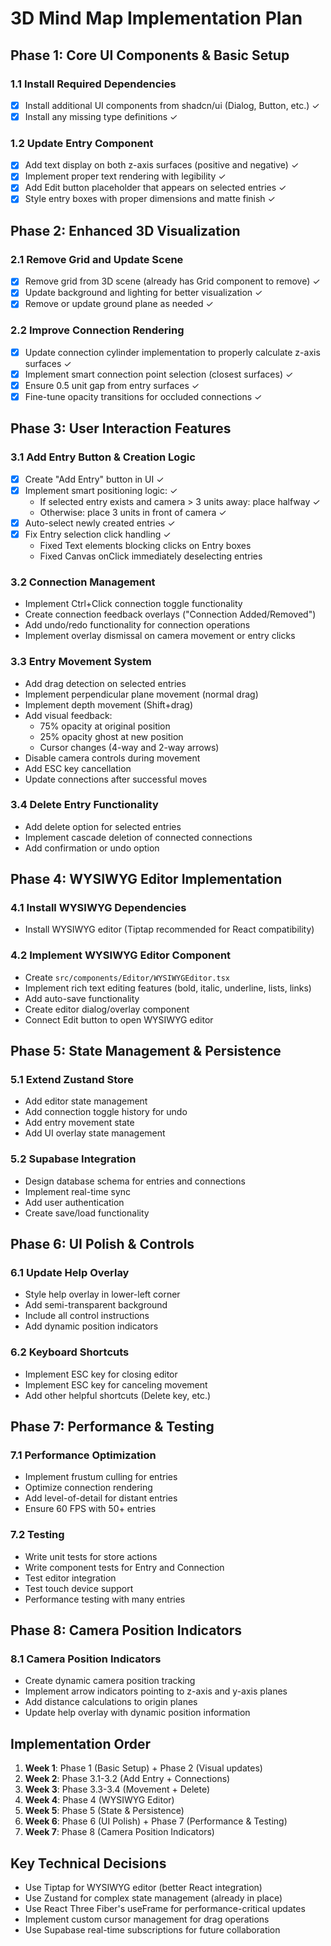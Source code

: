 # 3D Mind Map Implementation Plan

## Phase 1: Core UI Components & Basic Setup
### 1.1 Install Required Dependencies
- [x] Install additional UI components from shadcn/ui (Dialog, Button, etc.) ✓
- [x] Install any missing type definitions ✓

### 1.2 Update Entry Component
- [x] Add text display on both z-axis surfaces (positive and negative) ✓
- [x] Implement proper text rendering with legibility ✓
- [x] Add Edit button placeholder that appears on selected entries ✓
- [x] Style entry boxes with proper dimensions and matte finish ✓

## Phase 2: Enhanced 3D Visualization
### 2.1 Remove Grid and Update Scene
- [x] Remove grid from 3D scene (already has Grid component to remove) ✓
- [x] Update background and lighting for better visualization ✓
- [x] Remove or update ground plane as needed ✓

### 2.2 Improve Connection Rendering
- [x] Update connection cylinder implementation to properly calculate z-axis surfaces ✓
- [x] Implement smart connection point selection (closest surfaces) ✓
- [x] Ensure 0.5 unit gap from entry surfaces ✓
- [x] Fine-tune opacity transitions for occluded connections ✓

## Phase 3: User Interaction Features
### 3.1 Add Entry Button & Creation Logic
- [x] Create "Add Entry" button in UI ✓
- [x] Implement smart positioning logic: ✓
  - If selected entry exists and camera > 3 units away: place halfway ✓
  - Otherwise: place 3 units in front of camera ✓
- [x] Auto-select newly created entries ✓
- [x] Fix Entry selection click handling ✓
  - Fixed Text elements blocking clicks on Entry boxes
  - Fixed Canvas onClick immediately deselecting entries

### 3.2 Connection Management
- Implement Ctrl+Click connection toggle functionality
- Create connection feedback overlays ("Connection Added/Removed")
- Add undo/redo functionality for connection operations
- Implement overlay dismissal on camera movement or entry clicks

### 3.3 Entry Movement System
- Add drag detection on selected entries
- Implement perpendicular plane movement (normal drag)
- Implement depth movement (Shift+drag)
- Add visual feedback:
  - 75% opacity at original position
  - 25% opacity ghost at new position
  - Cursor changes (4-way and 2-way arrows)
- Disable camera controls during movement
- Add ESC key cancellation
- Update connections after successful moves

### 3.4 Delete Entry Functionality
- Add delete option for selected entries
- Implement cascade deletion of connected connections
- Add confirmation or undo option

## Phase 4: WYSIWYG Editor Implementation
### 4.1 Install WYSIWYG Dependencies
- Install WYSIWYG editor (Tiptap recommended for React compatibility)

### 4.2 Implement WYSIWYG Editor Component
- Create `src/components/Editor/WYSIWYGEditor.tsx`
- Implement rich text editing features (bold, italic, underline, lists, links)
- Add auto-save functionality
- Create editor dialog/overlay component
- Connect Edit button to open WYSIWYG editor

## Phase 5: State Management & Persistence
### 5.1 Extend Zustand Store
- Add editor state management
- Add connection toggle history for undo
- Add entry movement state
- Add UI overlay state management

### 5.2 Supabase Integration
- Design database schema for entries and connections
- Implement real-time sync
- Add user authentication
- Create save/load functionality

## Phase 6: UI Polish & Controls
### 6.1 Update Help Overlay
- Style help overlay in lower-left corner
- Add semi-transparent background
- Include all control instructions
- Add dynamic position indicators

### 6.2 Keyboard Shortcuts
- Implement ESC key for closing editor
- Implement ESC key for canceling movement
- Add other helpful shortcuts (Delete key, etc.)

## Phase 7: Performance & Testing
### 7.1 Performance Optimization
- Implement frustum culling for entries
- Optimize connection rendering
- Add level-of-detail for distant entries
- Ensure 60 FPS with 50+ entries

### 7.2 Testing
- Write unit tests for store actions
- Write component tests for Entry and Connection
- Test editor integration
- Test touch device support
- Performance testing with many entries

## Phase 8: Camera Position Indicators
### 8.1 Camera Position Indicators
- Create dynamic camera position tracking
- Implement arrow indicators pointing to z-axis and y-axis planes
- Add distance calculations to origin planes
- Update help overlay with dynamic position information

## Implementation Order
1. **Week 1**: Phase 1 (Basic Setup) + Phase 2 (Visual updates)
2. **Week 2**: Phase 3.1-3.2 (Add Entry + Connections)
3. **Week 3**: Phase 3.3-3.4 (Movement + Delete)
4. **Week 4**: Phase 4 (WYSIWYG Editor)
5. **Week 5**: Phase 5 (State & Persistence)
6. **Week 6**: Phase 6 (UI Polish) + Phase 7 (Performance & Testing)
7. **Week 7**: Phase 8 (Camera Position Indicators)

## Key Technical Decisions
- Use Tiptap for WYSIWYG editor (better React integration)
- Use Zustand for complex state management (already in place)
- Use React Three Fiber's useFrame for performance-critical updates
- Implement custom cursor management for drag operations
- Use Supabase real-time subscriptions for future collaboration
